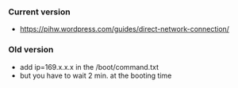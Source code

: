 ### Current version
  - https://pihw.wordpress.com/guides/direct-network-connection/
  
### Old version
  - add ip=169.x.x.x in the /boot/command.txt
  - but you have to wait 2 min. at the booting time
